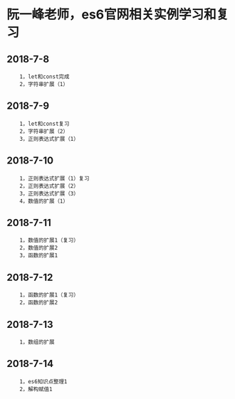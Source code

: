 # 阮一峰老师，es6官网相关实例学习和复习
## 2018-7-8<br>
        1，let和const完成
        2，字符串扩展（1）
## 2018-7-9<br>
        1，let和const复习
        2，字符串扩展（2）
        3，正则表达式扩展（1）
## 2018-7-10<br>
        1，正则表达式扩展（1）复习
        2，正则表达式扩展（2）
        3，正则表达式扩展（3）
        4，数值的扩展（1）
## 2018-7-11<br>
        1，数值的扩展1（复习）
        2，数值的扩展2
        3，函数的扩展1
## 2018-7-12<br>
        1，函数的扩展1（复习）
        2，函数的扩展2
## 2018-7-13<br>
        1，数组的扩展
## 2018-7-14<br>
        1，es6知识点整理1
        2，解构赋值1